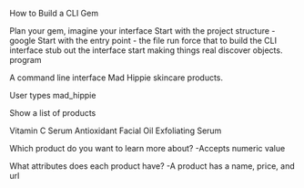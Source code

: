 How to Build a CLI Gem

Plan your gem, imagine your interface
Start with the project structure - google
Start with the entry point - the file run
force that to build the CLI interface
stub out the interface
start making things real
discover objects.
program

A command line interface Mad Hippie skincare products.

User types mad_hippie

Show a list of products

Vitamin C Serum
Antioxidant Facial Oil
Exfoliating Serum

Which product do you want to learn more about?
-Accepts numeric value

What attributes does each product have?
-A product has a name, price, and url
